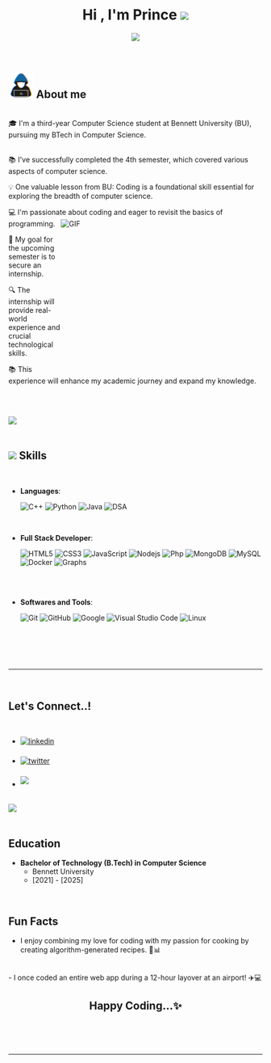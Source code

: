 
<h1 align="center"><b>Hi , I'm Prince </b><img src="https://media.giphy.com/media/hvRJCLFzcasrR4ia7z/giphy.gif" width="35"></h1>
<p align="center">
  <a href="https://github.com/DenverCoder1/readme-typing-svg"><img src="https://readme-typing-svg.herokuapp.com?font=Time+New+Roman&color=cyan&size=25&center=true&vCenter=true&width=600&height=100&lines=&hearts;++;Self-taught+Programmer,;Computer+Science+Student,;Full+stack+Devloper,;Active+Learner/Researcher,;Love+to+learn+new+stuffs..<3"></a>
</p>


<br>



## <picture><img src = "https://github.com/0xAbdulKhalid/0xAbdulKhalid/raw/main/assets/mdImages/about_me.gif" width = 50px></picture> **About me**


<br>
🎓 I'm a third-year Computer Science student at Bennett University (BU), pursuing my BTech in Computer Science.
<br><br>

📚 I've successfully completed the 4th semester, which covered various aspects of computer science.

💡 One valuable lesson from BU: Coding is a foundational skill essential for exploring the breadth of computer science.

💻 I'm passionate about coding and eager to revisit the basics of programming.
  <img align="right" top="500" height="300" width="400" alt="GIF" src="https://media.giphy.com/media/SWoSkN6DxTszqIKEqv/giphy.gif">
</a>

🌟 My goal for the upcoming semester is to secure an internship.

🔍 The internship will provide real-world experience and crucial technological skills.

📚 This experience will enhance my academic journey and expand my knowledge.

<br><br>

<img src="https://user-images.githubusercontent.com/73097560/115834477-dbab4500-a447-11eb-908a-139a6edaec5c.gif"><br><br>

## <img src="https://media2.giphy.com/media/QssGEmpkyEOhBCb7e1/giphy.gif?cid=ecf05e47a0n3gi1bfqntqmob8g9aid1oyj2wr3ds3mg700bl&rid=giphy.gif" width ="25"><b> Skills</b>
<br>

<p align="center">

- **Languages**:
    
    
    ![C++](https://img.shields.io/badge/C++%20-%2300599C.svg?style=for-the-badge&logo=%2B%2B&logoColor=white)
    ![Python](https://img.shields.io/badge/Python%20-%2314354C.svg?style=for-the-badge&logo=&logoColor=white)
    ![Java](https://img.shields.io/badge/Java%20-%232370ED.svg?style=for-the-badge&logo=&logoColor=white)
    ![DSA](https://img.shields.io/badge/DSA%20-%232370ED.svg?style=for-the-badge&logo=&logoColor=red)

<br>   
    
- **Full Stack Developer**:

   ![HTML5](https://img.shields.io/badge/HTML5%20-%23E34F26.svg?style=for-the-badge&logo=html5&logoColor=white)
   ![CSS3](https://img.shields.io/badge/CSS%20-%231572B6.svg?style=for-the-badge&logo=css3&logoColor=white)
   ![JavaScript](https://img.shields.io/badge/JavaScript%20-%23F7DF1E.svg?style=for-the-badge&logo=javascript&logoColor=black)
  ![Nodejs](https://img.shields.io/badge/Nodejs%20-%23F7DF1E.svg?style=for-the-badge&logo=&logoColor=black)
  ![Php](https://img.shields.io/badge/Php%20-%23F7DF1E.svg?style=for-the-badge&logo=&logoColor=black)
  ![MongoDB](https://img.shields.io/badge/MongoDB%20-%23F7DF1E.svg?style=for-the-badge&logo=&logoColor=black)
  ![MySQL](https://img.shields.io/badge/MySQL%20-%23F7DF1E.svg?style=for-the-badge&logo=&logoColor=black)
  ![Docker](https://img.shields.io/badge/Docker%20-%23F7DF1E.svg?style=for-the-badge&logo=&logoColor=black)
  ![Graphs](https://img.shields.io/badge/Graphs%20-%23F7DF1E.svg?style=for-the-badge&logo=&logoColor=black)
  

<br>

    
<br>

- **Softwares and Tools**:

    ![Git](https://img.shields.io/badge/git-%23F05033.svg?style=for-the-badge&logo=git&logoColor=white)
    ![GitHub](https://img.shields.io/badge/github-%23121011.svg?style=for-the-badge&logo=github&logoColor=white)
    ![Google](https://img.shields.io/badge/google-%234285F4.svg?style=for-the-badge&logo=google&logoColor=white)
    ![Visual Studio Code](https://img.shields.io/badge/Visual%20Studio%20Code-0078d7.svg?style=for-the-badge&logo=visual-studio-code&logoColor=white)
    ![Linux](https://img.shields.io/badge/Linux-FCC624?style=for-the-badge&logo=linux&logoColor=black) 

<br>



</p>

<br>
<br>

-----

<br>


## <b> Let's Connect..!</b>
<br>
<div align='left'>

<ul>

<li>
<a href="www.linkedin.com/in/prince-sharma-1a359121b" target="_blank">
<img src="https://img.shields.io/badge/linkedin:  Prince Sharma-%2300acee.svg?color=405DE6&style=for-the-badge&logo=linkedin&logoColor=white" alt=linkedin style="margin-bottom: 5px;"/>
</a>
</li>

<br>

<li>
<a href="https://twitter.com/Tech_Sharma_JI" target="_blank">
<img src="https://img.shields.io/badge/twitter:  Prince Sharma-%2300acee.svg?color=1DA1F2&style=for-the-badge&logo=twitter&logoColor=white" alt=twitter style="margin-bottom: 5px;"/>
</a>
</li>

<br>

<li>
<a href="mailto:princesharmacool123@gmail.com" target="_blank">
<img src="https://img.shields.io/badge/gmail:  Prince Sharma-%23EA4335.svg?style=for-the-badge&logo=gmail&logoColor=white" t=mail style="margin-bottom: 5px;" />
</a>
</li>
	
</ul>
</div>

<br>
<img src="https://user-images.githubusercontent.com/73097560/115834477-dbab4500-a447-11eb-908a-139a6edaec5c.gif">
<br>
<br>

## Education
- **Bachelor of Technology (B.Tech) in Computer Science**
  - Bennett University
  - [2021] - [2025]
<br>

## Fun Facts
- I enjoy combining my love for coding with my passion for cooking by creating algorithm-generated recipes. 🍳📊
<br>
- I once coded an entire web app during a 12-hour layover at an airport! ✈️💻
<br>

<div align='center'>

## <b>Happy Coding...✨</b>

</div>
<br>

<br>
<br>

---

<br>
